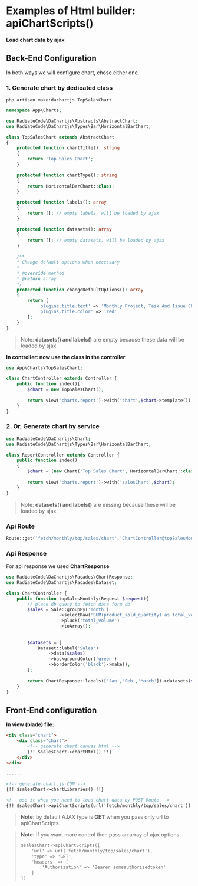 # Examples of Html builder: apiChartScripts()
**Load chart data by ajax**
## Back-End Configuration
In both ways we will configure chart, chose either one.
### 1. Generate chart by dedicated class
    php artisan make:dachartjs TopSalesChart
```php
namespace App\Charts;

use RadiateCode\DaChartjs\Abstracts\AbstractChart;
use RadiateCode\DaChartjs\Types\Bar\HorizontalBarChart;

class TopSalesChart extends AbstractChart
{
    protected function chartTitle(): string
    {
        return 'Top Sales Chart';
    }

    protected function chartType(): string
    {
        return HorizontalBarChart::class;
    }

    protected function labels(): array
    {
        return []; // empty labels, will be loaded by ajax
    }

    protected function datasets(): array
    {
        return []; // empty datasets, will be loaded by ajax
    }
    
    /**
    * Change default options when necessary
    * 
    * @override method
    * @return array
    */
    protected function changeDefaultOptions(): array
    {
        return [
            'plugins.title.text' => 'Monthly Project, Task And Issue Chart',
            'plugins.title.color' => 'red'
        ];
    }
}
```
> Note: **datasets() and labels()** are empty because these data will be loaded by ajax.

**In controller: now use the class in the controller**
```php
use App\Charts\TopSalesChart;

class ChartController extends Controller {
    public function index(){
        $chart = new TopSalesChart();
        
        return view('charts.report')->with('chart',$chart->template());
    }
}
```
### 2. Or, Generate chart by service
```php
use RadiateCode\DaChartjs\Chart;
use RadiateCode\DaChartjs\Types\Bar\HorizontalBarChart;

class ReportController extends Controller {
    public function index()
    {
        $chart = (new Chart('Top Sales Chart', HorizontalBarChart::class))->template();    
              
        return view('charts.report')->with('salesChart',$chart);    
    }
}
```
> Note: **datasets() and labels()** are missing because these will be loaded by ajax.
### Api Route
```php
Route::get('fetch/monthly/top/sales/chart','ChartController@topSalesMonthly');
```
### Api Response
For api response we used **ChartResponse**
```php
use RadiateCode\DaChartjs\Facades\ChartResponse;
use RadiateCode\DaChartjs\Facades\Dataset;

class ChartController {
    public function topSalesMonthly(Request $request){
        // place db query to fetch data form db
        $sales = Sale::groupBy('month')
                    ->selectRaw('SUM(product_sold_quantity) as total_volume')
                    ->pluck('total_volume')
                    ->toArray();
                    
        
        $datasets = [
            Dataset::label('Sales')
                ->data($sales)
                ->backgroundColor('green')
                ->borderColor('black')->make(),
        ];
        
        return ChartResponse::labels(['Jan','Feb','March'])->datasets($datasets)->toJson();
    }
}
```
## Front-End configuration
**In view (blade) file:**
```html
<div class="chart">
    <div class="chart">
        <!-- generate chart canvas html -->
        {!! $salesChart->chartHtml() !!}
    </div>
</div>

......

<!-- generate chart.js CDN -->
{!! $salesChart->chartLibraries() !!}

<!-- use it when you need to load chart data by POST Route -->
{!! $salesChart->apiChartScripts(url('fetch/monthly/top/sales/chart')) !!}
```
> **Note:** by default AJAX type is **GET** when you pass only url to apiChartScripts.

> **Note:** If you want more control then pass an array of ajax options
> ```html
> $salesChart->apiChartScripts([
>     'url' => url('fetch/monthly/top/sales/chart'), 
>     'type' => 'GET',
>     'headers' => [
>         'Authorization' => 'Bearer someauthorizedtoken'
>     ]
> ])
> ```
